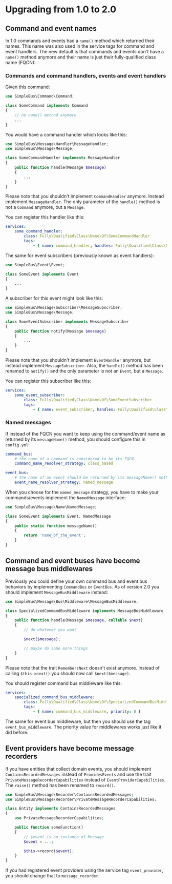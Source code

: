 # Upgrading from 1.0 to 2.0

## Command and event names

In 1.0 commands and events had a `name()` method which returned their names. This name was also used in the service
tags for command and event handlers. The new default is that commands and events don't have a `name()` method anymore
and their name is just their fully-qualified class name (FQCN):

### Commands and command handlers, events and event handlers

Given this command:

```php
use SimpleBus\Command\Command;

class SomeCommand implements Command
{
    // no name() method anymore
    ...
}
```

You would have a command handler which looks like this:

```php
use SimpleBus\Message\Handler\MessageHandler;
use SimpleBus\Message\Message;

class SomeCommandHandler implements MessageHandler
{
    public function handle(Message $message)
    {
        ...
    }
}
```

Please note that you shouldn't implement `CommandHandler` anymore. Instead implement `MessageHandler`. The only
parameter of the `handle()` method is not a `Command` anymore, but a `Message`.

You can register this handler like this:

```yaml
services:
    some_command_handler:
        class: Fully\Qualified\Class\Name\Of\SomeCommandHandler
        tags:
            - { name: command_handler, handles: Fully\Qualified\Class\Name\Of\SomeCommand }
```

The same for event subscribers (previously known as event handlers):

```php
use SimpleBus\Event\Event;

class SomeEvent implements Event
{
    ...
}
```

A subscriber for this event might look like this:

```php
use SimpleBus\Message\Subscriber\MessageSubscriber;
use SimpleBus\Message\Message;

class SomeEventSubscriber implements MessageSubscriber
{
    public function notify(Message $message)
    {
        ...
    }
}
```

Please note that you shouldn't implement `EventHandler` anymore, but instead implement `MessageSubscriber`. Also, the
`handle()` method has been renamed to `notify()` and the only parameter is not an `Event`, but a `Message`.

You can register this subscriber like this:


```yaml
services:
    some_event_subscriber:
        class: Fully\Qualified\Class\Name\Of\SomeEventSubscriber
        tags:
            - { name: event_subscriber, handles: Fully\Qualified\Class\Name\Of\SomeEvent }
```

### Named messages

If instead of the FQCN you want to keep using the command/event name as returned by its `messageName()` method, you should
configure this in `config.yml`:

```yaml
command_bus:
    # the name of a command is considered to be its FQCN
    command_name_resolver_strategy: class_based

event_bus:
    # the name of an event should be returned by its messageName() method
    event_name_resolver_strategy: named_message
```

When you choose for the `named_message` strategy, you have to make your commands/events implement the `NamedMessage`
interface:

```php
use SimpleBus\Message\Name\NamedMessage;

class SomeEvent implements Event, NamedMessage
{
    public static function messageName()
    {
        return 'name_of_the_event';
    }
}
```

## Command and event buses have become message bus middlewares

Previously you could define your own command bus and event bus behaviors by implementing `CommandBus` or `EventBus`.
As of version 2.0 you should implement `MessageBusMiddleware` instead:

```php
use SimpleBus\Message\Bus\Middleware\MessageBusMiddleware;

class SpecializedCommandBusMiddleware implements MessageBusMiddleware
{
    public function handle(Message $message, callable $next)
    {
        // do whatever you want

        $next($message);

        // maybe do some more things
    }
}
```

Please note that the trait `RemembersNext` doesn't exist anymore. Instead of calling `$this->next()` you should now
call `$next($message)`.

You should register command bus middleware like this:

```yaml
services:
    specialized_command_bus_middleware:
        class: Fully\Qualified\Class\Name\Of\SpecializedCommandBusMiddleware
        tags:
            - { name: command_bus_middleware, priority: 0 }
```

The same for event bus middleware, but then you should use the tag `event_bus_middleware`. The priority value for
middlewares works just like it did before.

## Event providers have become message recorders

If you have entities that collect domain events, you should implement `ContainsRecordedMessages` instead of
`ProvidesEvents` and use the trait `PrivateMessageRecorderCapabilities` instead of `EventProviderCapabilities`. The
`raise()` method has been renamed to `record()`.

```php
use SimpleBus\Message\Recorder\ContainsRecordedMessages;
use SimpleBus\Message\Recorder\PrivateMessageRecorderCapabilities;

class Entity implements ContainsRecordedMessages
{
    use PrivateMessageRecorderCapabilities;

    public function someFunction()
    {
        // $event is an instance of Message
        $event = ...;

        $this->record($event);
    }
}
```

If you had registered event providers using the service tag `event_provider`, you should change that to
`message_recorder`.
